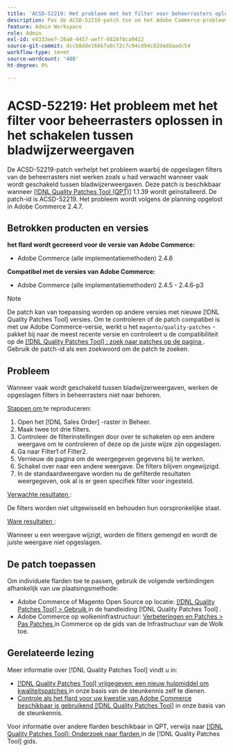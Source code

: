 ```yaml
---
title: 'ACSD-52219: Het probleem met het filter voor beheerrasters oplossen in het schakelen tussen bladwijzerweergaven'
description: Pas de ACSD-52219-patch toe om het Adobe Commerce-probleem op te lossen waarbij de opgeslagen filters van de beheerrasters niet werken zoals u had verwacht wanneer vaak wordt geschakeld tussen bladwijzerweergaven.
feature: Admin Workspace
role: Admin
exl-id: e8333ee7-28a8-4457-aeff-6828f8ca9412
source-git-commit: dccb8dde1666fa0c72c7c94cd94c82daddaadc54
workflow-type: tm+mt
source-wordcount: '408'
ht-degree: 0%

---
```


# ACSD-52219: Het probleem met het filter voor beheerrasters oplossen in het schakelen tussen bladwijzerweergaven

De ACSD-52219-patch verhelpt het probleem waarbij de opgeslagen filters van de beheerrasters niet werken zoals u had verwacht wanneer vaak wordt geschakeld tussen bladwijzerweergaven. Deze patch is beschikbaar wanneer [[!DNL Quality Patches Tool (QPT)]](/help/announcements/adobe-commerce-announcements/magento-quality-patches-released-new-tool-to-self-serve-quality-patches.md) 1.1.39 wordt geïnstalleerd. De patch-id is ACSD-52219. Het probleem wordt volgens de planning opgelost in Adobe Commerce 2.4.7.

## Betrokken producten en versies

**het flard wordt gecreeerd voor de versie van Adobe Commerce:**

* Adobe Commerce (alle implementatiemethoden) 2.4.6

**Compatibel met de versies van Adobe Commerce:**

* Adobe Commerce (alle implementatiemethoden) 2.4.5 - 2.4.6-p3

>[!NOTE]
>
>De patch kan van toepassing worden op andere versies met nieuwe [!DNL Quality Patches Tool] versies. Om te controleren of de patch compatibel is met uw Adobe Commerce-versie, werkt u het `magento/quality-patches` -pakket bij naar de meest recente versie en controleert u de compatibiliteit op de [[!DNL Quality Patches Tool] : zoek naar patches op de pagina ](https://experienceleague.adobe.com/tools/commerce-quality-patches/index.html?lang=nl-NL) . Gebruik de patch-id als een zoekwoord om de patch te zoeken.

## Probleem

Wanneer vaak wordt geschakeld tussen bladwijzerweergaven, werken de opgeslagen filters in beheerrasters niet naar behoren.

<u> Stappen om </u> te reproduceren:

1. Open het [!DNL Sales Order] -raster in Beheer.
1. Maak twee tot drie filters.
1. Controleer de filterinstellingen door over te schakelen op een andere weergave om te controleren of deze op de juiste wijze zijn opgeslagen.
1. Ga naar Filter1 of Filter2.
1. Vernieuw de pagina om de weergegeven gegevens bij te werken.
1. Schakel over naar een andere weergave. De filters blijven ongewijzigd.
1. In de standaardweergave worden nu de gefilterde resultaten weergegeven, ook al is er geen specifiek filter voor ingesteld.

<u> Verwachte resultaten </u>:

De filters worden niet uitgewisseld en behouden hun oorspronkelijke staat.

<u> Ware resultaten </u>:

Wanneer u een weergave wijzigt, worden de filters gemengd en wordt de juiste weergave niet opgeslagen.

## De patch toepassen

Om individuele flarden toe te passen, gebruik de volgende verbindingen afhankelijk van uw plaatsingsmethode:

* Adobe Commerce of Magento Open Source op locatie: [[!DNL Quality Patches Tool]  > Gebruik ](https://experienceleague.adobe.com/docs/commerce-operations/tools/quality-patches-tool/usage.html?lang=nl-NL) in de handleiding [!DNL Quality Patches Tool] .
* Adobe Commerce op wolkeninfrastructuur: [ Verbeteringen en Patches > Pas Patches ](https://experienceleague.adobe.com/docs/commerce-cloud-service/user-guide/develop/upgrade/apply-patches.html?lang=nl-NL) in Commerce op de gids van de Infrastructuur van de Wolk toe.

## Gerelateerde lezing

Meer informatie over [!DNL Quality Patches Tool] vindt u in:

* [[!DNL Quality Patches Tool]  vrijgegeven: een nieuw hulpmiddel om kwaliteitspatches ](/help/announcements/adobe-commerce-announcements/magento-quality-patches-released-new-tool-to-self-serve-quality-patches.md) in onze basis van de steunkennis zelf te dienen.
* [ Controle als het flard voor uw kwestie van Adobe Commerce beschikbaar is gebruikend  [!DNL Quality Patches Tool]](/help/support-tools/patches-available-in-qpt-tool/check-patch-for-magento-issue-with-magento-quality-patches.md) in onze basis van de steunkennis.

Voor informatie over andere flarden beschikbaar in QPT, verwijs naar [[!DNL Quality Patches Tool]: Onderzoek naar flarden ](https://experienceleague.adobe.com/tools/commerce-quality-patches/index.html?lang=nl-NL) in de [!DNL Quality Patches Tool] gids.

